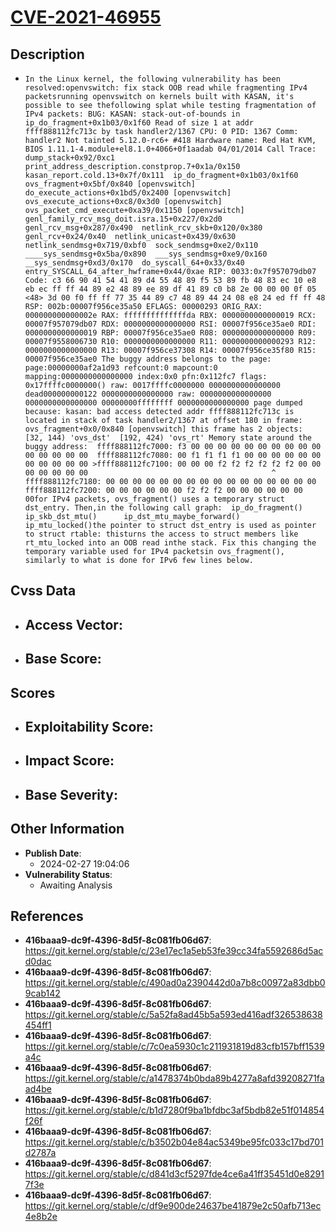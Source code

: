 
# [CVE-2021-46955](https://cve.mitre.org/cgi-bin/cvename.cgi?name=CVE-2021-46955)

## Description

- `In the Linux kernel, the following vulnerability has been resolved:openvswitch: fix stack OOB read while fragmenting IPv4 packetsrunning openvswitch on kernels built with KASAN, it's possible to see thefollowing splat while testing fragmentation of IPv4 packets: BUG: KASAN: stack-out-of-bounds in ip_do_fragment+0x1b03/0x1f60 Read of size 1 at addr ffff888112fc713c by task handler2/1367 CPU: 0 PID: 1367 Comm: handler2 Not tainted 5.12.0-rc6+ #418 Hardware name: Red Hat KVM, BIOS 1.11.1-4.module+el8.1.0+4066+0f1aadab 04/01/2014 Call Trace:  dump_stack+0x92/0xc1  print_address_description.constprop.7+0x1a/0x150  kasan_report.cold.13+0x7f/0x111  ip_do_fragment+0x1b03/0x1f60  ovs_fragment+0x5bf/0x840 [openvswitch]  do_execute_actions+0x1bd5/0x2400 [openvswitch]  ovs_execute_actions+0xc8/0x3d0 [openvswitch]  ovs_packet_cmd_execute+0xa39/0x1150 [openvswitch]  genl_family_rcv_msg_doit.isra.15+0x227/0x2d0  genl_rcv_msg+0x287/0x490  netlink_rcv_skb+0x120/0x380  genl_rcv+0x24/0x40  netlink_unicast+0x439/0x630  netlink_sendmsg+0x719/0xbf0  sock_sendmsg+0xe2/0x110  ____sys_sendmsg+0x5ba/0x890  ___sys_sendmsg+0xe9/0x160  __sys_sendmsg+0xd3/0x170  do_syscall_64+0x33/0x40  entry_SYSCALL_64_after_hwframe+0x44/0xae RIP: 0033:0x7f957079db07 Code: c3 66 90 41 54 41 89 d4 55 48 89 f5 53 89 fb 48 83 ec 10 e8 eb ec ff ff 44 89 e2 48 89 ee 89 df 41 89 c0 b8 2e 00 00 00 0f 05 <48> 3d 00 f0 ff ff 77 35 44 89 c7 48 89 44 24 08 e8 24 ed ff ff 48 RSP: 002b:00007f956ce35a50 EFLAGS: 00000293 ORIG_RAX: 000000000000002e RAX: ffffffffffffffda RBX: 0000000000000019 RCX: 00007f957079db07 RDX: 0000000000000000 RSI: 00007f956ce35ae0 RDI: 0000000000000019 RBP: 00007f956ce35ae0 R08: 0000000000000000 R09: 00007f9558006730 R10: 0000000000000000 R11: 0000000000000293 R12: 0000000000000000 R13: 00007f956ce37308 R14: 00007f956ce35f80 R15: 00007f956ce35ae0 The buggy address belongs to the page: page:00000000af2a1d93 refcount:0 mapcount:0 mapping:0000000000000000 index:0x0 pfn:0x112fc7 flags: 0x17ffffc0000000() raw: 0017ffffc0000000 0000000000000000 dead000000000122 0000000000000000 raw: 0000000000000000 0000000000000000 00000000ffffffff 0000000000000000 page dumped because: kasan: bad access detected addr ffff888112fc713c is located in stack of task handler2/1367 at offset 180 in frame:  ovs_fragment+0x0/0x840 [openvswitch] this frame has 2 objects:  [32, 144) 'ovs_dst'  [192, 424) 'ovs_rt' Memory state around the buggy address:  ffff888112fc7000: f3 00 00 00 00 00 00 00 00 00 00 00 00 00 00 00  ffff888112fc7080: 00 f1 f1 f1 f1 00 00 00 00 00 00 00 00 00 00 00 >ffff888112fc7100: 00 00 00 f2 f2 f2 f2 f2 f2 00 00 00 00 00 00 00                                         ^  ffff888112fc7180: 00 00 00 00 00 00 00 00 00 00 00 00 00 00 00 00  ffff888112fc7200: 00 00 00 00 00 00 f2 f2 f2 00 00 00 00 00 00 00for IPv4 packets, ovs_fragment() uses a temporary struct dst_entry. Then,in the following call graph:  ip_do_fragment()    ip_skb_dst_mtu()      ip_dst_mtu_maybe_forward()        ip_mtu_locked()the pointer to struct dst_entry is used as pointer to struct rtable: thisturns the access to struct members like rt_mtu_locked into an OOB read inthe stack. Fix this changing the temporary variable used for IPv4 packetsin ovs_fragment(), similarly to what is done for IPv6 few lines below.`

## Cvss Data

- **Access Vector**:
  - 
- **Base Score**:
  - 

## Scores

- **Exploitability Score**:
  - 
- **Impact Score**:
  - 
- **Base Severity**:
  - 

## Other Information

- **Publish Date**:
  - 2024-02-27 19:04:06
- **Vulnerability Status**:
  - Awaiting Analysis

## References

- **416baaa9-dc9f-4396-8d5f-8c081fb06d67**: https://git.kernel.org/stable/c/23e17ec1a5eb53fe39cc34fa5592686d5acd0dac
- **416baaa9-dc9f-4396-8d5f-8c081fb06d67**: https://git.kernel.org/stable/c/490ad0a2390442d0a7b8c00972a83dbb09cab142
- **416baaa9-dc9f-4396-8d5f-8c081fb06d67**: https://git.kernel.org/stable/c/5a52fa8ad45b5a593ed416adf326538638454ff1
- **416baaa9-dc9f-4396-8d5f-8c081fb06d67**: https://git.kernel.org/stable/c/7c0ea5930c1c211931819d83cfb157bff1539a4c
- **416baaa9-dc9f-4396-8d5f-8c081fb06d67**: https://git.kernel.org/stable/c/a1478374b0bda89b4277a8afd39208271faad4be
- **416baaa9-dc9f-4396-8d5f-8c081fb06d67**: https://git.kernel.org/stable/c/b1d7280f9ba1bfdbc3af5bdb82e51f014854f26f
- **416baaa9-dc9f-4396-8d5f-8c081fb06d67**: https://git.kernel.org/stable/c/b3502b04e84ac5349be95fc033c17bd701d2787a
- **416baaa9-dc9f-4396-8d5f-8c081fb06d67**: https://git.kernel.org/stable/c/d841d3cf5297fde4ce6a41ff35451d0e82917f3e
- **416baaa9-dc9f-4396-8d5f-8c081fb06d67**: https://git.kernel.org/stable/c/df9e900de24637be41879e2c50afb713ec4e8b2e

